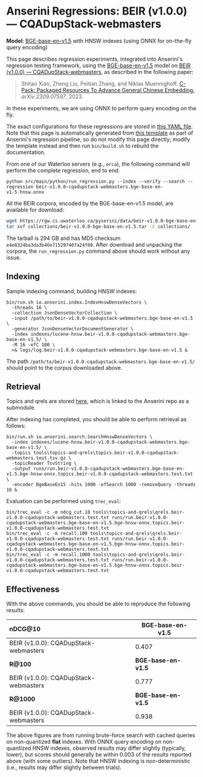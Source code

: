 # Anserini Regressions: BEIR (v1.0.0) &mdash; CQADupStack-webmasters

**Model**: [BGE-base-en-v1.5](https://huggingface.co/BAAI/bge-base-en-v1.5) with HNSW indexes (using ONNX for on-the-fly query encoding)

This page describes regression experiments, integrated into Anserini's regression testing framework, using the [BGE-base-en-v1.5](https://huggingface.co/BAAI/bge-base-en-v1.5) model on [BEIR (v1.0.0) &mdash; CQADupStack-webmasters](http://beir.ai/), as described in the following paper:

> Shitao Xiao, Zheng Liu, Peitian Zhang, and Niklas Muennighoff. [C-Pack: Packaged Resources To Advance General Chinese Embedding.](https://arxiv.org/abs/2309.07597) _arXiv:2309.07597_, 2023.

In these experiments, we are using ONNX to perform query encoding on the fly.

The exact configurations for these regressions are stored in [this YAML file](../../src/main/resources/regression/beir-v1.0.0-cqadupstack-webmasters.bge-base-en-v1.5.hnsw.onnx.yaml).
Note that this page is automatically generated from [this template](../../src/main/resources/docgen/templates/beir-v1.0.0-cqadupstack-webmasters.bge-base-en-v1.5.hnsw.onnx.template) as part of Anserini's regression pipeline, so do not modify this page directly; modify the template instead and then run `bin/build.sh` to rebuild the documentation.

From one of our Waterloo servers (e.g., `orca`), the following command will perform the complete regression, end to end:

```
python src/main/python/run_regression.py --index --verify --search --regression beir-v1.0.0-cqadupstack-webmasters.bge-base-en-v1.5.hnsw.onnx
```

All the BEIR corpora, encoded by the BGE-base-en-v1.5 model, are available for download:

```bash
wget https://rgw.cs.uwaterloo.ca/pyserini/data/beir-v1.0.0-bge-base-en-v1.5.tar -P collections/
tar xvf collections/beir-v1.0.0-bge-base-en-v1.5.tar -C collections/
```

The tarball is 294 GB and has MD5 checksum `e4e8324ba3da3b46e715297407a24f00`.
After download and unpacking the corpora, the `run_regression.py` command above should work without any issue.

## Indexing

Sample indexing command, building HNSW indexes:

```
bin/run.sh io.anserini.index.IndexHnswDenseVectors \
  -threads 16 \
  -collection JsonDenseVectorCollection \
  -input /path/to/beir-v1.0.0-cqadupstack-webmasters.bge-base-en-v1.5 \
  -generator JsonDenseVectorDocumentGenerator \
  -index indexes/lucene-hnsw.beir-v1.0.0-cqadupstack-webmasters.bge-base-en-v1.5/ \
  -M 16 -efC 100 \
  >& logs/log.beir-v1.0.0-cqadupstack-webmasters.bge-base-en-v1.5 &
```

The path `/path/to/beir-v1.0.0-cqadupstack-webmasters.bge-base-en-v1.5/` should point to the corpus downloaded above.

## Retrieval

Topics and qrels are stored [here](https://github.com/castorini/anserini-tools/tree/master/topics-and-qrels), which is linked to the Anserini repo as a submodule.

After indexing has completed, you should be able to perform retrieval as follows:

```
bin/run.sh io.anserini.search.SearchHnswDenseVectors \
  -index indexes/lucene-hnsw.beir-v1.0.0-cqadupstack-webmasters.bge-base-en-v1.5/ \
  -topics tools\topics-and-qrels\topics.beir-v1.0.0-cqadupstack-webmasters.test.tsv.gz \
  -topicReader TsvString \
  -output runs/run.beir-v1.0.0-cqadupstack-webmasters.bge-base-en-v1.5.bge-hnsw-onnx.topics.beir-v1.0.0-cqadupstack-webmasters.test.txt \
  -encoder BgeBaseEn15 -hits 1000 -efSearch 1000 -removeQuery -threads 16 &
```

Evaluation can be performed using `trec_eval`:

```
bin/trec_eval -c -m ndcg_cut.10 tools\topics-and-qrels\qrels.beir-v1.0.0-cqadupstack-webmasters.test.txt runs/run.beir-v1.0.0-cqadupstack-webmasters.bge-base-en-v1.5.bge-hnsw-onnx.topics.beir-v1.0.0-cqadupstack-webmasters.test.txt
bin/trec_eval -c -m recall.100 tools\topics-and-qrels\qrels.beir-v1.0.0-cqadupstack-webmasters.test.txt runs/run.beir-v1.0.0-cqadupstack-webmasters.bge-base-en-v1.5.bge-hnsw-onnx.topics.beir-v1.0.0-cqadupstack-webmasters.test.txt
bin/trec_eval -c -m recall.1000 tools\topics-and-qrels\qrels.beir-v1.0.0-cqadupstack-webmasters.test.txt runs/run.beir-v1.0.0-cqadupstack-webmasters.bge-base-en-v1.5.bge-hnsw-onnx.topics.beir-v1.0.0-cqadupstack-webmasters.test.txt
```

## Effectiveness

With the above commands, you should be able to reproduce the following results:

| **nDCG@10**                                                                                                  | **BGE-base-en-v1.5**|
|:-------------------------------------------------------------------------------------------------------------|-----------|
| BEIR (v1.0.0): CQADupStack-webmasters                                                                        | 0.407     |
| **R@100**                                                                                                    | **BGE-base-en-v1.5**|
| BEIR (v1.0.0): CQADupStack-webmasters                                                                        | 0.777     |
| **R@1000**                                                                                                   | **BGE-base-en-v1.5**|
| BEIR (v1.0.0): CQADupStack-webmasters                                                                        | 0.938     |

The above figures are from running brute-force search with cached queries on non-quantized **flat** indexes.
With ONNX query encoding on non-quantized HNSW indexes, observed results may differ slightly (typically, lower), but scores should generally be within 0.003 of the results reported above (with some outliers).
Note that HNSW indexing is non-deterministic (i.e., results may differ slightly between trials).
